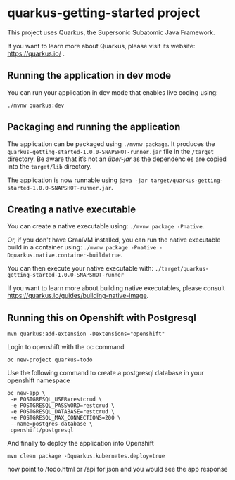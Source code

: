 # quarkus-getting-started project

This project uses Quarkus, the Supersonic Subatomic Java Framework.

If you want to learn more about Quarkus, please visit its website: https://quarkus.io/ .

## Running the application in dev mode

You can run your application in dev mode that enables live coding using:
```
./mvnw quarkus:dev
```

## Packaging and running the application

The application can be packaged using `./mvnw package`.
It produces the `quarkus-getting-started-1.0.0-SNAPSHOT-runner.jar` file in the `/target` directory.
Be aware that it’s not an _über-jar_ as the dependencies are copied into the `target/lib` directory.

The application is now runnable using `java -jar target/quarkus-getting-started-1.0.0-SNAPSHOT-runner.jar`.

## Creating a native executable

You can create a native executable using: `./mvnw package -Pnative`.

Or, if you don't have GraalVM installed, you can run the native executable build in a container using: `./mvnw package -Pnative -Dquarkus.native.container-build=true`.

You can then execute your native executable with: `./target/quarkus-getting-started-1.0.0-SNAPSHOT-runner`

If you want to learn more about building native executables, please consult https://quarkus.io/guides/building-native-image.


## Running this on Openshift with Postgresql
```
mvn quarkus:add-extension -Dextensions="openshift"
```

Login to openshift with the oc command

```
oc new-project quarkus-todo
```

Use the following command to create a postgresql database in your openshift namespace

```
oc new-app \
 -e POSTGRESQL_USER=restcrud \
 -e POSTGRESQL_PASSWORD=restcrud \
 -e POSTGRESQL_DATABASE=restcrud \
 -e POSTGRESQL_MAX_CONNECTIONS=200 \
 --name=postgres-database \
 openshift/postgresql
```

And finally to deploy the application into Openshift
```
mvn clean package -Dquarkus.kubernetes.deploy=true
```

now point to /todo.html or /api for json and you would see the app response




